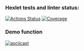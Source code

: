 ### Hexlet tests and linter status:
[![Actions Status](https://github.com/KrllAntv/python-project-50/actions/workflows/hexlet-check.yml/badge.svg)](https://github.com/KrllAntv/python-project-50/actions)
[![Coverage](https://sonarcloud.io/api/project_badges/measure?project=KrllAntv_python-project-50&metric=coverage)](https://sonarcloud.io/summary/new_code?id=KrllAntv_python-project-50)

### Demo function
[![asciicast](https://asciinema.org/a/g1vhLcMFZkqwgMFxEHv6IIrLK.svg)](https://asciinema.org/a/g1vhLcMFZkqwgMFxEHv6IIrLK)